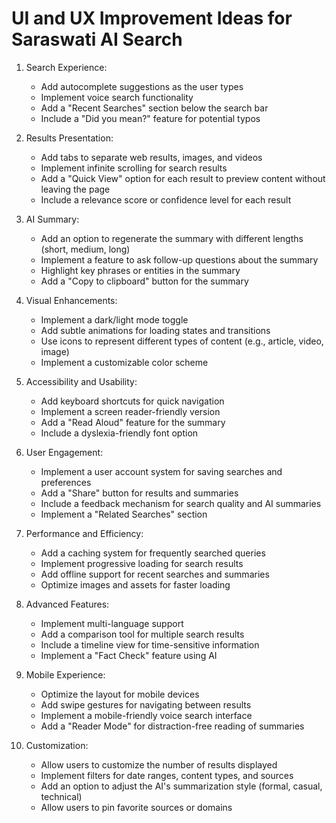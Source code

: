 # UI and UX Improvement Ideas for Saraswati AI Search

1. Search Experience:
   - Add autocomplete suggestions as the user types
   - Implement voice search functionality
   - Add a "Recent Searches" section below the search bar
   - Include a "Did you mean?" feature for potential typos

2. Results Presentation:
   - Add tabs to separate web results, images, and videos
   - Implement infinite scrolling for search results
   - Add a "Quick View" option for each result to preview content without leaving the page
   - Include a relevance score or confidence level for each result

3. AI Summary:
   - Add an option to regenerate the summary with different lengths (short, medium, long)
   - Implement a feature to ask follow-up questions about the summary
   - Highlight key phrases or entities in the summary
   - Add a "Copy to clipboard" button for the summary

4. Visual Enhancements:
   - Implement a dark/light mode toggle
   - Add subtle animations for loading states and transitions
   - Use icons to represent different types of content (e.g., article, video, image)
   - Implement a customizable color scheme

5. Accessibility and Usability:
   - Add keyboard shortcuts for quick navigation
   - Implement a screen reader-friendly version
   - Add a "Read Aloud" feature for the summary
   - Include a dyslexia-friendly font option

6. User Engagement:
   - Implement a user account system for saving searches and preferences
   - Add a "Share" button for results and summaries
   - Include a feedback mechanism for search quality and AI summaries
   - Implement a "Related Searches" section

7. Performance and Efficiency:
   - Add a caching system for frequently searched queries
   - Implement progressive loading for search results
   - Add offline support for recent searches and summaries
   - Optimize images and assets for faster loading

8. Advanced Features:
   - Implement multi-language support
   - Add a comparison tool for multiple search results
   - Include a timeline view for time-sensitive information
   - Implement a "Fact Check" feature using AI

9. Mobile Experience:
   - Optimize the layout for mobile devices
   - Add swipe gestures for navigating between results
   - Implement a mobile-friendly voice search interface
   - Add a "Reader Mode" for distraction-free reading of summaries

10. Customization:
    - Allow users to customize the number of results displayed
    - Implement filters for date ranges, content types, and sources
    - Add an option to adjust the AI's summarization style (formal, casual, technical)
    - Allow users to pin favorite sources or domains